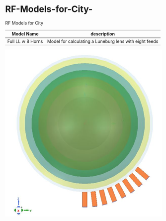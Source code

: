 # RF-Models-for-City-
RF Models for City

| Model Name | description |
| ------------- |:-------------:|
| Full LL w 8 Horns | Model for calculating a Luneburg lens with eight feeds |

<p align="center">
  <img src="https://github.com/Den1sovDm1triy/RF-Models-for-City-/blob/main/fig_1.JPG"/>
</p>

